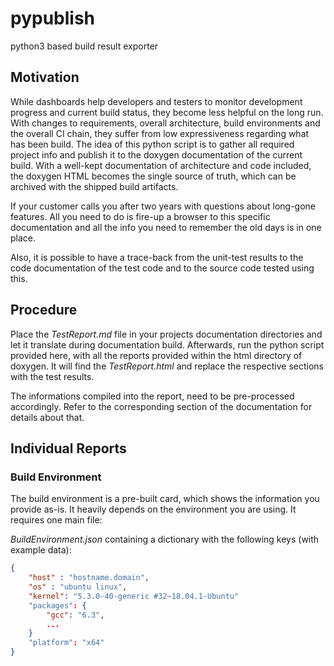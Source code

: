 # pypublish

python3 based build result exporter

## Motivation

While dashboards help developers and testers to monitor development progress
and current build status, they become less helpful on the long run. With
changes to requirements, overall architecture, build environments and the
overall CI chain, they suffer from low expressiveness regarding what has been
build. The idea of this python script is to gather all required project info
and publish it to the doxygen documentation of the current build. With a
well-kept documentation of architecture and code included, the doxygen HTML
becomes the single source of truth, which can be archived with the shipped
build artifacts.

If your customer calls you after two years with questions about long-gone
features. All you need to do is fire-up a browser to this specific
documentation and all the info you need to remember the old days is in one
place.

Also, it is possible to have a trace-back from the unit-test results to the
code documentation of the test code and to the source code tested using
this.

## Procedure

Place the *TestReport.md* file in your projects documentation directories and
let it translate during documentation build. Afterwards, run the python script
provided here, with all the reports provided within the html directory of
doxygen. It will find the *TestReport.html* and replace the respective sections
with the test results.

The informations compiled into the report, need to be pre-processed
accordingly.  Refer to the corresponding section of the documentation for
details about that.

## Individual Reports

### Build Environment

The build environment is a pre-built card, which shows the information you provide
as-is. It heavily depends on the environment you are using. It requires one
main file:

*BuildEnvironment.json* containing a dictionary with the following keys (with example
data):

~~~~.json
{
	"host" : "hostname.domain",
	"os" : "ubuntu linux",
	"kernel": "5.3.0-40-generic #32~18.04.1-Ubuntu"
	"packages": {
		"gcc": "6.3",
		...
	}
	"platform": "x64"
}
